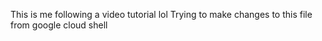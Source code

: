 This is me following a video tutorial lol
Trying to make changes to this file from google cloud shell

